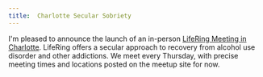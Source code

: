 ```yaml
---
title:  Charlotte Secular Sobriety
---
```

I'm pleased to announce the launch of an in-person [LifeRing Meeting in Charlotte](https://www.meetup.com/secular-alcoholism-addiction-recovery-group-lifering/).  LifeRing offers a secular approach to recovery from alcohol use disorder and other addictions.  We meet every Thursday, with precise meeting times and locations posted on the meetup site for now.

